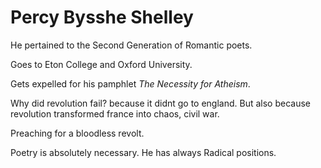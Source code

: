 # Percy Bysshe Shelley

He pertained to the Second Generation of Romantic poets.

Goes to Eton College and Oxford University.

Gets expelled for his pamphlet *The Necessity for Atheism*.

Why did revolution fail? because it didnt go to england. But also because revolution transformed france into chaos, civil war.

Preaching for a bloodless revolt.

Poetry is absolutely necessary. He has always Radical positions.

